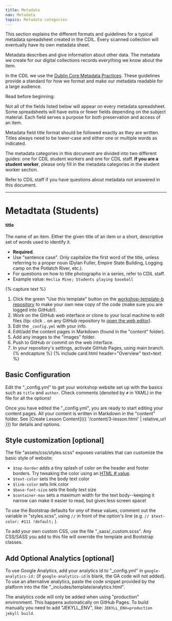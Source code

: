 ```yaml
---
title: Metadata
nav: Metadata
topics: Metadata categories
---
```


This section explains the different formats and guidelines for a typical metadata spreadsheet created in the CDIL. Every scanned collection will eventually have its own metadata sheet.

Metadata describes and give information about other data. The metadata we create for our digital collections records everything we know about the item. 

In the CDIL we use the [Dublin Core Metadata Practices](https://en.wikipedia.org/wiki/Dublin_Core). These guidelines provide a standard for how we format and make our metadata readable for a large audience. 

Read before beginning:
<!-- should this be in a card or a notification? or just like this? should each thing be numbered?-->

Not all of the fields listed below will appear on every metadata spreadsheet. Some spreadsheets will have extra or fewer fields depending on the subject material. Each field serves a purpose for both preservation and access of an item. 

Metadata field title format should be followed exactly as they are written. Titles always need to be lower-case and either one or multiple words as indicated.

The metadata categories in this document are divided into two different guides: one for CDIL student workers and one for CDIL staff. **If you are a student worker**, please only fill in the metadata categories in the student worker section.

Refer to CDIL staff if you have questions about metadata not answered in this document. 

---

# Metadtata (Students)

#### title

The name of an item. Either the given title of an item or a short, descriptive set of words used to identify it. 

- **Required**.
- Use "sentence case". Only capitalize the first word of the title, unless referring to a proper noun (Dylan Fuller, Empire State Building, Logging camp on the Potlatch River, etc.).
- For questions on how to title photographs in a series, refer to CDIL staff.
- Example value: `Heclia Mine; Students playing baseball`



{% capture text %}
1. Click the green "Use this template" button on the [workshop-template-b repository](https://github.com/evanwill/workshop-template-b) to make your own new copy of the code (make sure you are logged into GitHub!).
2. Work on the GitHub web interface or clone to your local machine to edit files (tip: click `.` on any GitHub repository to [open the web editor](https://docs.github.com/en/codespaces/the-githubdev-web-based-editor)).
3. Edit the `_config.yml` with your info.
4. Edit/add the content pages in Markdown (found in the "content" folder).
5. Add any images to the "images" folder.
5. Push to GitHub or commit on the web interface.
6. In your repository's settings, activate GitHub Pages, using main branch.{% endcapture %}
{% include card.html header="Overview" text=text %}

## Basic Configuration

Edit the "_config.yml" to get your workshop website set up with the basics such as `title` and `author`.
Check comments (denoted by `#` in YAML) in the file for all the options!

Once you have edited the "_config.yml", you are ready to start editing your content pages.
All your content is written in Markdown in the "content" folder.
See [Create Lesson Content]({{ '/content/3-lesson.html' | relative_url }}) for details and options.

## Style customization [optional]

The file "assets/css/styles.scss" exposes variables that can customize the basic style of website:

- `$top-border` adds a tiny splash of color on the header and footer borders. Try tweaking the color using an [HTML # value](https://www.w3schools.com/colors/colors_picker.asp).
- `$text-color` sets the body text color
- `$link-color` sets link color
- `$base-font-size` sets the body text size
- `$container-max` sets a maximum width for the text body--keeping it narrow can make it easier to read, but gives less screen space!

To use the Bootstrap defaults for *any* of these values, comment out the variable in "styles.scss", using `//` in front of the option's line (e.g. `// $text-color: #111 !default;` ).

To add your own custom CSS, use the file "_sass/_custom.scss".
Any CSS/SASS you add to this file will override the template and Bootstrap classes.

## Add Optional Analytics [optional]

To use Google Analytics, add your analytics id to "_config.yml" in `google-analytics-id:` (if `google-analytics-id` is blank, the GA code will not added).
To use an alternative analytics, paste the code snippet provided by the platform into the file "_includes/template/analytics.html".

The analytics code will only be added when using "production" environment. 
This happens automatically on GitHub Pages. 
To build manually you need to add "JEKYLL_ENV", like: `JEKYLL_ENV=production jekyll build`.
